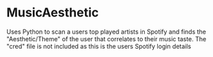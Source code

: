 # MusicAesthetic
Uses Python to scan a users top played artists in Spotify and finds the "Aesthetic/Theme" of the user that correlates to their music taste.  The "cred" file is not included as this is the users Spotify login details
